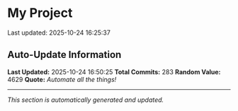 # My Project


Last updated: 2025-10-24 16:25:37


































































































































































































































































































































































































































































































































































































































































































## Auto-Update Information

**Last Updated:** 2025-10-24 16:50:25
**Total Commits:** 283
**Random Value:** 4629
**Quote:** _Automate all the things!_

---
_This section is automatically generated and updated._
